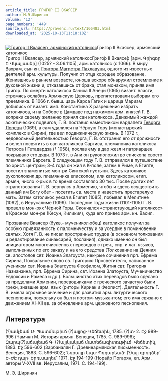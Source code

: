 ```yaml
---
article_title: ГРИГОР II ВКАЯСЕР
author: М.Э.Ширинян
volume: '12'
page_numbers: '449'
source_url: https://pravenc.ru/text/166483.html
downloaded_at: '2025-10-13T11:18:10Z'
---
```


[![Григор II Вкаясер, армянский католикос](https://pravenc.ru/data/771/472/1234/i200.jpg "Кликните для увеличения картинки")](https://pravenc.ru/data/771/472/1234/i400.jpg)Григор II Вкаясер, армянский католикос  
Григор II Вкаясер, армянский католикосГриго́р II Вкаясе́р [арм. Գրիգռր Բ Վկայյասեր] (1025? - 3.06.1105), арм. католикос (c 1066). В миру Вахрам, сын кн. [Григора Магистра Пахлавуни](<https://pravenc.ru/text/Григор Магистр Пахлавуни.html>), одного из известных деятелей арм. культуры. Получил от отца хорошее образование. Женившись в раннем возрасте, юноша вскоре обнаружил стремление к духовной жизни и, отказавшись от брака, стал монахом, приняв имя Григор. По смерти католикоса Хачика II Анеци (1065) визант. власти, стремясь ослабить Армянскую Церковь, препятствовали выборам его преемника. В 1066 г. бывш. царь Карса Гагик и царица Мариам добились от визант. имп. Константина X разрешения избрать католикоса, и на Соборе в Цамдаве под нажимом арм. князей Г. В. вопреки своему желанию принял сан католикоса. Движимый жаждой аскетических подвигов, Г. В. поставил наместником вардапета [Геворга Лореци](<https://pravenc.ru/text/Геворга Лореци.html>) (1069), а сам удалился на Чёрную Гору (монастырский комплекс в Сирии), где вел подвижническую жизнь. В 1072 г., недовольный деятельностью Геворга, Г. В. отстранил его от должности и велел посвятить в сан католикоса Саргиса, племянника католикоса Петроса I Гетадардза († 1058), послав ему в дар жезл и патриаршее покрывало его дяди. В 1073 г. в Ани он рукоположил во епископа своего племянника Барсега. В следующем году Г. В. отправился в путешествие по христ. центрам; 3-4 года он жил в К-поле, затем в Риме, в Египте, посетил знаменитые мон-ри Скитской пустыни. Здесь католикос рукоположил др. племянника епископом, или католикосом, егип. армян, число к-рых в то время составляло 30 тыс. После долгих лет странствования Г. В. вернулся в Армению, чтобы и здесь осуществить данный им Богу обет - посетить св. места и навестить престарелую мать. Затем католикос уехал в Египет (1085), побывал в Мелитине (1092), в Иерусалиме (1099). Последние годы жизни (1101-1105) Г. В. провел в мон-рях Чёрной Горы. Скончался «странствующий католикос» в Красном мон-ре (Кесун, Киликия), куда его привез арм. кн. Васил.

Прозвание Вкаясер (букв.- мучениколюбец) католикос получил за особую привязанность к паломничеству и за усердие в поминовении святых. Хотя Г. В. не писал пространных трудов (в основном толкования и редактирование синаксарей, послания), однако именно он был инициатором многочисленных переводов с греч., сир. и лат. языков, выполненных по его заказу и на его средства (Толкование на Деяния св. апостолов свт. Иоанна Златоуста, нек-рые сочинения прп. Ефрема Сирина, Похвальное слово св. Григорию Просветителю, написанное учеником свт. Иоанна Златоуста Феофилом, Жития свт. Григория Назианзина, прп. Ефрема Сирина, свт. Иоанна Златоуста, Мученичество Евдоксии и Рамела и др.). Большинство этих переводов было сделано за пределами Армении, переводчиками с греческого зачастую были греки, знавшие арм. язык (риторы Кириак и Феопист). Деятельность Г. В. имела огромное значение и для развития арм. литургического песнопения, поскольку он был и поэтом-музыкантом; его имя связано с движением XI-XII вв. за обновление арм. церковного песнопения.

## Литература

(?)ամչեաճ Մ· Պատմռւթիւճ (?)այյռց· Վեճետիկ, 1785. (?)տ· 2. Էջ 989-996 (Чамчян М. История армян. Венеция, 1785. С. 989-996); Զարպ(?)աճալեաճ Գ· (?)այյկակաճ մատեճագիտռւթիւճ· Վեճետիկ, 1883. Էջ 596-602 (Зарбаналян Г. Древнеармянская письменность. Венеция, 1883. С. 596-602); Նռրայյր եպս· Պռղարեաճ· (?)այյ գրռղճեր՛ Ե-ԺԷ դար· Երռւսաղեմ՛ 1971. Էջ 194-199 (Норайр Погарян, еп. Арм. авторы V-XVII вв. Иерусалим, 1971. С. 194-199).

М.  Э.  Ширинян
